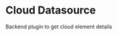 <!-- This README file is going to be the one displayed on the Grafana.com website for your plugin -->

# Cloud Datasource

Backend plugin to get cloud element details
